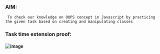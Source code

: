 ### AIM:
     To check our knowledge on OOPS concept in Javascript by practicing the given task based on creating and manipulating classes
### Task time extension proof:

#### ![image](https://github.com/ShakthiSundar-K/Guvi_D5_Task/assets/128116143/5318043f-5150-4178-bb8d-39bf235a2149)
